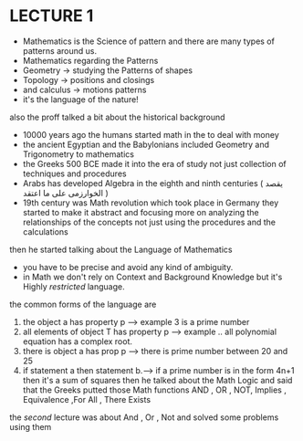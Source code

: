 
# LECTURE 1
- Mathematics is the Science of pattern and there are many types of patterns around us.
- Mathematics regarding the Patterns
- Geometry -> studying the Patterns of shapes
- Topology -> positions and closings 
- and calculus -> motions patterns
- it's the language of the nature!

also the proff talked a bit about the historical background
- 10000 years ago the humans started math in the to deal with money
- the ancient Egyptian and the Babylonians included Geometry and Trigonometry to mathematics   
- the Greeks 500 BCE made it into the era of study not just collection of techniques and procedures 
- Arabs has developed Algebra in the eighth and ninth centuries ( يقصد الخوارزمى على ما اعتقد ) 
- 19th century was Math revolution which took place in Germany
they started to make it abstract and focusing more on analyzing the relationships of the concepts not just using the procedures and the calculations

then he started talking about the Language of Mathematics
- you have to be precise and avoid any kind of ambiguity.
- in Math we don't rely on Context and Background Knowledge but it's Highly *restricted*  language.

the common forms of the language are
1) the object a has property p  --> example     3 is a prime number
2) all elements of object T has property p         --> example .. all polynomial equation has a complex root.
3) there is object a has prop  p --> there is prime number between 20 and 25
4) if statement a then statement b.-->  if a prime number is in the form 4n+1 then it's a sum of squares
then he talked about the Math Logic and said that the Greeks putted those Math functions
AND , OR , NOT, Implies , Equivalence ,For All , There Exists

the *second* lecture was about And , Or , Not and solved some problems using them
